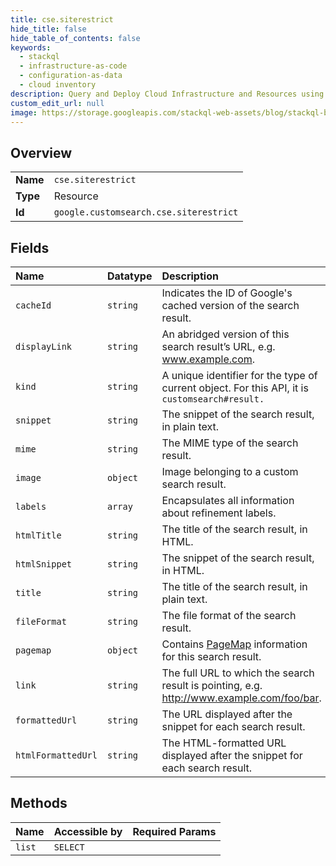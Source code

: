 ```yaml
---
title: cse.siterestrict
hide_title: false
hide_table_of_contents: false
keywords:
  - stackql
  - infrastructure-as-code
  - configuration-as-data
  - cloud inventory
description: Query and Deploy Cloud Infrastructure and Resources using SQL
custom_edit_url: null
image: https://storage.googleapis.com/stackql-web-assets/blog/stackql-blog-post-featured-image.png
---
```

  
    

## Overview
<table><tbody>
<tr><td><b>Name</b></td><td><code>cse.siterestrict</code></td></tr>
<tr><td><b>Type</b></td><td>Resource</td></tr>
<tr><td><b>Id</b></td><td><code>google.customsearch.cse.siterestrict</code></td></tr>
</tbody></table>

## Fields
| Name | Datatype | Description |
|:-----|:---------|:------------|
| `cacheId` | `string` | Indicates the ID of Google's cached version of the search result. |
| `displayLink` | `string` | An abridged version of this search result’s URL, e.g. www.example.com. |
| `kind` | `string` | A unique identifier for the type of current object. For this API, it is `customsearch#result.` |
| `snippet` | `string` | The snippet of the search result, in plain text. |
| `mime` | `string` | The MIME type of the search result. |
| `image` | `object` | Image belonging to a custom search result. |
| `labels` | `array` | Encapsulates all information about refinement labels. |
| `htmlTitle` | `string` | The title of the search result, in HTML. |
| `htmlSnippet` | `string` | The snippet of the search result, in HTML. |
| `title` | `string` | The title of the search result, in plain text. |
| `fileFormat` | `string` | The file format of the search result. |
| `pagemap` | `object` | Contains [PageMap](https://developers.google.com/custom-search/docs/structured_data#pagemaps) information for this search result. |
| `link` | `string` | The full URL to which the search result is pointing, e.g. http://www.example.com/foo/bar. |
| `formattedUrl` | `string` | The URL displayed after the snippet for each search result. |
| `htmlFormattedUrl` | `string` | The HTML-formatted URL displayed after the snippet for each search result. |
## Methods
| Name | Accessible by | Required Params |
|:-----|:--------------|:----------------|
| `list` | `SELECT` |  |
